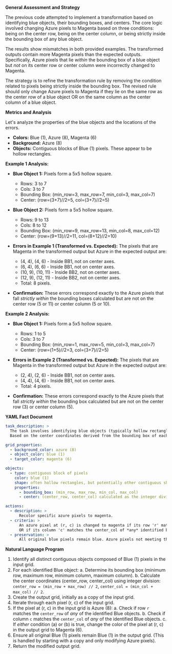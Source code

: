 **General Assessment and Strategy**

The previous code attempted to implement a transformation based on identifying blue objects, their bounding boxes, and centers. The core logic involved changing Azure pixels to Magenta based on three conditions: being on the center row, being on the center column, or being strictly inside the bounding box of any blue object.

The results show mismatches in both provided examples. The transformed outputs contain more Magenta pixels than the expected outputs. Specifically, Azure pixels that lie *within* the bounding box of a blue object but *not* on its center row or center column were incorrectly changed to Magenta.

The strategy is to refine the transformation rule by removing the condition related to pixels being strictly inside the bounding box. The revised rule should only change Azure pixels to Magenta if they lie on the same row as the center row of a blue object OR on the same column as the center column of a blue object.

**Metrics and Analysis**

Let's analyze the properties of the blue objects and the locations of the errors.

*   **Colors:** Blue (1), Azure (8), Magenta (6)
*   **Background:** Azure (8)
*   **Objects:** Contiguous blocks of Blue (1) pixels. These appear to be hollow rectangles.

**Example 1 Analysis:**

*   **Blue Object 1:** Pixels form a 5x5 hollow square.
    *   Rows: 3 to 7
    *   Cols: 3 to 7
    *   Bounding Box: (min_row=3, max_row=7, min_col=3, max_col=7)
    *   Center: (row=(3+7)//2=5, col=(3+7)//2=5)
*   **Blue Object 2:** Pixels form a 5x5 hollow square.
    *   Rows: 9 to 13
    *   Cols: 8 to 12
    *   Bounding Box: (min_row=9, max_row=13, min_col=8, max_col=12)
    *   Center: (row=(9+13)//2=11, col=(8+12)//2=10)

*   **Errors in Example 1 (Transformed vs. Expected):** The pixels that are Magenta in the transformed output but Azure in the expected output are:
    *   (4, 4), (4, 6) - Inside BB1, not on center axes.
    *   (6, 4), (6, 6) - Inside BB1, not on center axes.
    *   (10, 9), (10, 11) - Inside BB2, not on center axes.
    *   (12, 9), (12, 11) - Inside BB2, not on center axes.
    *   Total: 8 pixels.

*   **Confirmation:** These errors correspond exactly to the Azure pixels that fall *strictly within* the bounding boxes calculated but are not on the center row (5 or 11) or center column (5 or 10).

**Example 2 Analysis:**

*   **Blue Object 1:** Pixels form a 5x5 hollow square.
    *   Rows: 1 to 5
    *   Cols: 3 to 7
    *   Bounding Box: (min_row=1, max_row=5, min_col=3, max_col=7)
    *   Center: (row=(1+5)//2=3, col=(3+7)//2=5)

*   **Errors in Example 2 (Transformed vs. Expected):** The pixels that are Magenta in the transformed output but Azure in the expected output are:
    *   (2, 4), (2, 6) - Inside BB1, not on center axes.
    *   (4, 4), (4, 6) - Inside BB1, not on center axes.
    *   Total: 4 pixels.

*   **Confirmation:** These errors correspond exactly to the Azure pixels that fall *strictly within* the bounding box calculated but are not on the center row (3) or center column (5).

**YAML Fact Document**


```yaml
task_description: >
  The task involves identifying blue objects (typically hollow rectangles) within an azure grid. 
  Based on the center coordinates derived from the bounding box of each blue object, specific azure pixels are recolored to magenta.

grid_properties:
  - background_color: azure (8)
  - object_color: blue (1)
  - target_color: magenta (6)

objects:
  - type: contiguous block of pixels
    color: blue (1)
    shape: often hollow rectangles, but potentially other contiguous shapes
    properties:
      - bounding_box: (min_row, max_row, min_col, max_col)
      - center: (center_row, center_col) calculated as the integer division floor of the average of the bounding box min/max row and column.

actions:
  - description: >
      Recolor specific azure pixels to magenta.
  - criteria: >
      An azure pixel at (r, c) is changed to magenta if its row 'r' matches the center_row of *any* identified blue object, 
      OR if its column 'c' matches the center_col of *any* identified blue object.
  - preservation: >
      All original blue pixels remain blue. Azure pixels not meeting the criteria remain azure. All other colored pixels (if any) remain unchanged.
```


**Natural Language Program**

1.  Identify all distinct contiguous objects composed of Blue (1) pixels in the input grid.
2.  For each identified Blue object:
    a.  Determine its bounding box (minimum row, maximum row, minimum column, maximum column).
    b.  Calculate the center coordinates (center\_row, center\_col) using integer division: `center_row = (min_row + max_row) // 2`, `center_col = (min_col + max_col) // 2`.
3.  Create the output grid, initially as a copy of the input grid.
4.  Iterate through each pixel (r, c) of the input grid.
5.  If the pixel at (r, c) in the input grid is Azure (8):
    a.  Check if row `r` matches the `center_row` of *any* of the identified Blue objects.
    b.  Check if column `c` matches the `center_col` of *any* of the identified Blue objects.
    c.  If *either* condition (a) or (b) is true, change the color of the pixel at (r, c) in the output grid to Magenta (6).
6.  Ensure all original Blue (1) pixels remain Blue (1) in the output grid. (This is handled by starting with a copy and only modifying Azure pixels).
7.  Return the modified output grid.